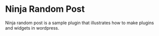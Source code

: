 # Ninja Random Post

Ninja random post is a sample plugin that illustrates how to make plugins and widgets in wordpress.